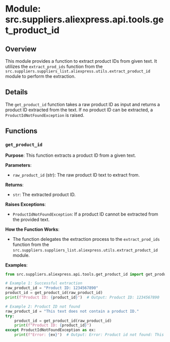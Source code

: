 # Module: src.suppliers.aliexpress.api.tools.get_product_id

## Overview

This module provides a function to extract product IDs from given text. It utilizes the `extract_prod_ids` function from the `src.suppliers.suppliers_list.aliexpress.utils.extract_product_id` module to perform the extraction.

## Details

The `get_product_id` function takes a raw product ID as input and returns a product ID extracted from the text. If no product ID can be extracted, a `ProductIdNotFoundException` is raised.

## Functions

### `get_product_id`

**Purpose**: This function extracts a product ID from a given text.

**Parameters**:

- `raw_product_id` (str): The raw product ID text to extract from.

**Returns**:

- `str`: The extracted product ID.

**Raises Exceptions**:

- `ProductIdNotFoundException`: If a product ID cannot be extracted from the provided text.

**How the Function Works**:

- The function delegates the extraction process to the `extract_prod_ids` function from the `src.suppliers.suppliers_list.aliexpress.utils.extract_product_id` module. 

**Examples**:

```python
from src.suppliers.aliexpress.api.tools.get_product_id import get_product_id

# Example 1: Successful extraction
raw_product_id = "Product ID: 1234567890"
product_id = get_product_id(raw_product_id)
print(f"Product ID: {product_id}")  # Output: Product ID: 1234567890

# Example 2: Product ID not found
raw_product_id = "This text does not contain a product ID."
try:
    product_id = get_product_id(raw_product_id)
    print(f"Product ID: {product_id}")
except ProductIdNotFoundException as ex:
    print(f"Error: {ex}")  # Output: Error: Product id not found: This text does not contain a product ID.
```